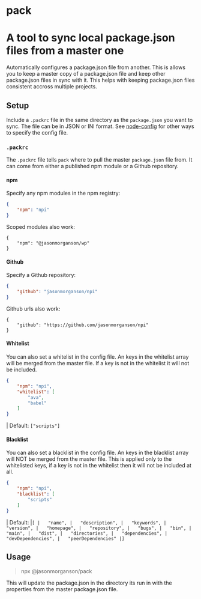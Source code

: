 pack
===

# A tool to sync local package.json files from a master one

Automatically configures a package.json file from another. This is allows you to
keep a master copy of a package.json file and keep other package.json files in
sync with it. This helps with keeping package.json files consistent accross
multiple projects.

## Setup

Include a `.packrc` file in the same directory as the `package.json` you want to
sync. The file can be in JSON or INI format. See
[node-config](https://github.com/lorenwest/node-config) for other ways to
specify the config file.

### `.packrc`

The `.packrc` file tells `pack` where to pull the master `package.json` file from.
It can come from either a published npm module or a Github repository.

#### npm

Specify any npm modules in the npm registry:
```json
{
    "npm": "npi"
}
```

Scoped modules also work:
```jsaon
{
    "npm": "@jasonmorganson/wp"
}
```

#### Github

Specify a Github repository:
```json
{
    "github": "jasonmorganson/npi"
}
```

Github urls also work:
```jsaon
{
    "github": "https://github.com/jasonmorganson/npi"
}
```

#### Whitelist

You can also set a whitelist in the config file. An keys in the whitelist array
will be merged from the master file. If a key is not in the whitelist it will
not be included.

```json
{
    "npm": "npi",
    "whitelist": [
        "ava",
        "babel"
    ]
}
```

| Default: `["scripts"]`

#### Blacklist

You can also set a blacklist in the config file. An keys in the blacklist array
will NOT be merged from the master file. This is applied only to the whitelisted
keys, if a key is not in the whitelist then it will not be included at all.

```json
{
    "npm": "npi",
    "blacklist": [
        "scripts"
    ]
}
```

| Default:
|`[
|   "name",
|   "description",
|   "keywords",
|   "version",
|   "homepage",
|   "repository",
|   "bugs",
|   "bin",
|   "main",
|   "dist",
|   "directories",
|   "dependencies",
|   "devDependencies",
|   "peerDependencies"
|]`

## Usage

> npx @jasonmorganson/pack

This will update the package.json in the directory its run in with the
properties from the master package.json file.
